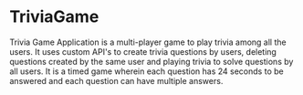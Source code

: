 # TriviaGame
Trivia Game Application is a multi-player game to play trivia among all the users. It uses custom API's to create trivia questions by users, deleting questions created by the same user and playing trivia to solve questions by all users. It is a timed game wherein each question has 24 seconds to be answered and each question can have multiple answers.
